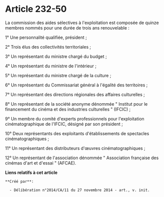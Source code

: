 # Article 232-50

La commission des aides sélectives à l'exploitation est composée de quinze membres nommés pour une durée de trois ans
renouvelable : 

1° Une personnalité qualifiée, président ; 

2° Trois élus des collectivités territoriales ; 

3° Un représentant du ministre chargé du budget ; 

4° Un représentant du ministre de l'intérieur ; 

5° Un représentant du ministre chargé de la culture ; 

6° Un représentant du Commissariat général à l'égalité des territoires ; 

7° Un représentant des directions régionales des affaires culturelles ; 

8° Un représentant de la société anonyme dénommée " Institut pour le financement du cinéma et des industries culturelles
" (IFCIC) ; 

9° Un membre du comité d'experts professionnels pour l'exploitation cinématographique de l'IFCIC, désigné par son
président ; 

10° Deux représentants des exploitants d'établissements de spectacles cinématographiques ; 

11° Un représentant des distributeurs d'œuvres cinématographiques ; 

12° Un représentant de l'association dénommée " Association française des cinémas d'art et d'essai " (AFCAE).

**Liens relatifs à cet article**

	**Créé par**:

	  - Délibération n°2014/CA/11 du 27 novembre 2014 - art., v. init.
